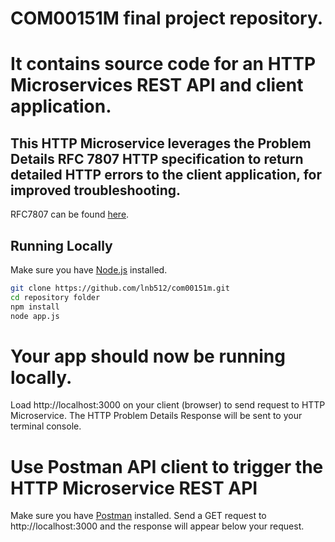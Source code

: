 # COM00151M final project repository.
# It contains source code for an HTTP Microservices REST API and client application.

## This HTTP Microservice leverages the Problem Details RFC 7807 HTTP specification to return detailed HTTP errors to the client application, for improved troubleshooting. 
 
RFC7807 can be found [here](https://datatracker.ietf.org/doc/html/rfc7807).

## Running Locally

Make sure you have [Node.js](http://nodejs.org/) installed.

```sh
git clone https://github.com/lnb512/com00151m.git 
cd repository folder
npm install 
node app.js
```

# Your app should now be running locally.
Load http://localhost:3000 on your client (browser) to send request to HTTP Microservice.
The HTTP Problem Details Response will be sent to your terminal console. 

# Use Postman API client to trigger the HTTP Microservice REST API
Make sure you have [Postman](https://www.postman.com/downloads/) installed. 
Send a GET request to http://localhost:3000 and the response will appear below your request.

